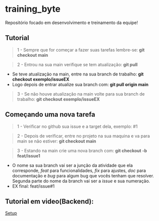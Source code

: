 # training_byte
Repositório focado em desenvolvimento e treinamento da equipe!

## Tutorial

> 1 - Sempre que for começar a fazer suas tarefas lembre-se: **git checkout main**

> 2 - Entrou na sua main verifique se tem atualização: **git pull**
  - Se teve atualização na main, entre na sua branch de trabalho: **git checkout exemplo/issueEX**
  - Logo depois de entrar atualize sua branch com: **git pull origin main** 

> 3 - Se não houve atualização na main volte para sua branch de trabalho: **git checkout exemplo/issueEX**

## Começando uma nova tarefa

> 1 - Verificar no github sua issue e a target dela, exemplo: #1

> 2 - Depois de verificar, entre no projeto na sua maquina e va para main se não estiver: **git checkout main**

> 3 - Estando na main crie uma nova branch com: **git checkout -b feat/issue1**
  - O nome sa sua branch vai ser a junção da atividade que ela corresponde, *feat* para funcionalidades, *fix* para ajustes, *doc* para documentação e *bug* para algum bug que vocês tenham que resolver. Segunda parte do nome da branch vai ser a *issue* e sua numeração.
  - EX final: feat/issue#1 
  
## Tutorial em video(Backend):
[Setup](https://drive.google.com/file/d/1LKxUUjZTutNN2-4bwT5rk3HCFohjD7oV/view?usp=share_link)
